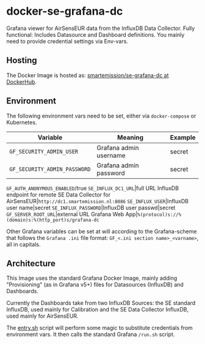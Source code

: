 # docker-se-grafana-dc

Grafana viewer for AirSensEUR data from the InfluxDB Data Collector. Fully functional:
Includes Datasource and Dashboard definitions. You mainly need to provide
credential settings via Env-vars.

## Hosting

The Docker Image is hosted as: [smartemission/se-grafana-dc at DockerHub](https://hub.docker.com/r/smartemission/se-grafana-dc).

## Environment

The following environment vars need to be set,  either via `docker-compose` or Kubernetes.


Variable|Meaning |Example
---|---|--- 
`GF_SECURITY_ADMIN_USER`|Grafana admin username|secret
`GF_SECURITY_ADMIN_PASSWORD`|Grafana admin password|secret
`GF_AUTH_ANONYMOUS_ENABLED`/true
`SE_INFLUX_DC1_URL`|full URL InfluxDB endpoint for remote SE Data Collector for AirSensEUR|`http://dc1.smartemission.nl:8086`
`SE_INFLUX_USER`|InfluxDB user name|secret
`SE_INFLUX_PASSWORD`|InfluxDB user passwd|secret
`GF_SERVER_ROOT_URL`|external URL Grafana Web App|`%(protocol)s://%(domain)s:%(http_port)s/grafana-dc`

Other Grafana variables can be set at will according to the Grafana-scheme that follows
the `Grafana .ini` file format: `GF_<.ini section name>_<varname>`, all in capitals.

## Architecture

This Image uses the standard Grafana Docker Image, mainly 
adding "Provisioning" (as in Grafana v5+) files for Datasources (InfluxDB) and
Dashboards. 

Currently the Dashboards take from two InfluxDB Sources: the SE standard InfluxDB, used
mainly for Calibration and the SE Data Collector InfluxDB, used mainly for AirSensEUR.

The [entry.sh](entry.sh) script will perform
some magic to substitute credentials from environment vars.
It then calls the standard Grafana `/run.sh` script.
